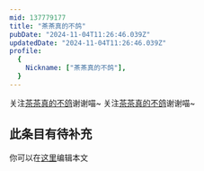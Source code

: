 ```yaml
---
mid: 137779177
title: "茶茶真的不鸽"
pubDate: "2024-11-04T11:26:46.039Z"
updatedDate: "2024-11-04T11:26:46.039Z"
profile:
  {
    Nickname: ["茶茶真的不鸽"],
  }
---
```


关注[茶茶真的不鸽](https://space.bilibili.com/137779177)谢谢喵~ 关注[茶茶真的不鸽](https://space.bilibili.com/137779177)谢谢喵~

## 此条目有待补充
你可以在[这里](https://github.com/Yuhanawa/VTuber.ICU-Content/edit/master/v/茶茶真的不鸽/index.md)编辑本文
